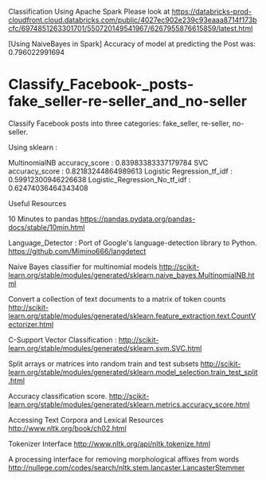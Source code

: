 Classification Using Apache Spark Please look at https://databricks-prod-cloudfront.cloud.databricks.com/public/4027ec902e239c93eaaa8714f173bcfc/6974851263301701/550720149541967/6267955876615859/latest.html

[Using NaiveBayes in Spark] Accuracy of model at predicting the Post was: 0.796022991694

# Classify_Facebook-_posts-fake_seller-re-seller_and_no-seller
Classify Facebook posts into three categories: fake_seller, re-seller, no-seller.

Using sklearn : 

MultinomialNB accuracy_score  : 0.83983383337179784
SVC accuracy_score            : 0.82183244864989613
Logistic Regression_tf_idf    : 0.59912300946226638
Logistic_Regression_No_tf_idf : 0.62474036464343408


Useful Resources 

10 Minutes to pandas
https://pandas.pydata.org/pandas-docs/stable/10min.html

Language_Detector : Port of Google's language-detection library to Python.
https://github.com/Mimino666/langdetect

Naive Bayes classifier for multinomial models
http://scikit-learn.org/stable/modules/generated/sklearn.naive_bayes.MultinomialNB.html

Convert a collection of text documents to a matrix of token counts
http://scikit-learn.org/stable/modules/generated/sklearn.feature_extraction.text.CountVectorizer.html

C-Support Vector Classification : 
http://scikit-learn.org/stable/modules/generated/sklearn.svm.SVC.html

Split arrays or matrices into random train and test subsets
http://scikit-learn.org/stable/modules/generated/sklearn.model_selection.train_test_split.html

Accuracy classification score.
http://scikit-learn.org/stable/modules/generated/sklearn.metrics.accuracy_score.html

Accessing Text Corpora and Lexical Resources
http://www.nltk.org/book/ch02.html

Tokenizer Interface
http://www.nltk.org/api/nltk.tokenize.html

A processing interface for removing morphological affixes from words
http://nullege.com/codes/search/nltk.stem.lancaster.LancasterStemmer


